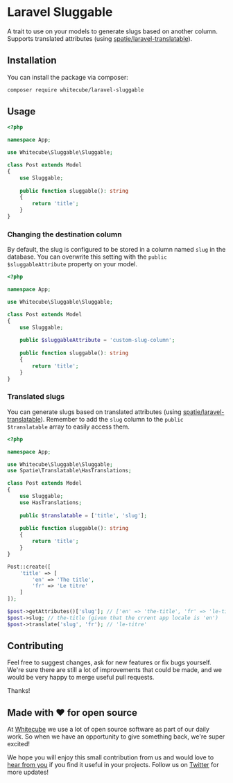 # Laravel Sluggable

A trait to use on your models to generate slugs based on another column. Supports translated attributes (using [spatie/laravel-translatable](https://github.com/spatie/laravel-translatable)).

## Installation

You can install the package via composer:

```bash
composer require whitecube/laravel-sluggable
```

## Usage

``` php
<?php

namespace App;

use Whitecube\Sluggable\Sluggable;

class Post extends Model
{
    use Sluggable;
    
    public function sluggable(): string
    {
        return 'title';
    }
}
```

### Changing the destination column

By default, the slug is configured to be stored in a column named `slug` in the database. You can overwrite this setting with the `public $sluggableAttribute` property on your model.

```php
<?php

namespace App;

use Whitecube\Sluggable\Sluggable;

class Post extends Model
{
    use Sluggable;
  
    public $sluggableAttribute = 'custom-slug-column';
    
    public function sluggable(): string
    {
        return 'title';
    }
}
```



### Translated slugs

You can generate slugs based on translated attributes (using [spatie/laravel-translatable](https://github.com/spatie/laravel-translatable)). Remember to add the `slug` column to the `public $translatable` array to easily access them.

```php
<?php

namespace App;

use Whitecube\Sluggable\Sluggable;
use Spatie\Translatable\HasTranslations;

class Post extends Model
{
    use Sluggable;
    use HasTranslations;
  
    public $translatable = ['title', 'slug'];
    
    public function sluggable(): string
    {
        return 'title';
    }
}
```

```php
Post::create([
    'title' => [
        'en' => 'The title',
        'fr' => 'Le titre'
    ]
]);

$post->getAttributes()['slug']; // ['en' => 'the-title', 'fr' => 'le-titre']
$post->slug; // the-title (given that the crrent app locale is 'en')
$post->translate('slug', 'fr'); // 'le-titre'
```



## Contributing

Feel free to suggest changes, ask for new features or fix bugs yourself. We're sure there are still a lot of improvements that could be made, and we would be very happy to merge useful pull requests.

Thanks!

## Made with ❤️ for open source

At [Whitecube](https://www.whitecube.be) we use a lot of open source software as part of our daily work.
So when we have an opportunity to give something back, we're super excited!

We hope you will enjoy this small contribution from us and would love to [hear from you](mailto:hello@whitecube.be) if you find it useful in your projects. Follow us on [Twitter](https://twitter.com/whitecube_be) for more updates!
